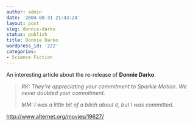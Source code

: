 ```yaml
---
author: admin
date: '2004-08-31 21:43:24'
layout: post
slug: donnie-darko
status: publish
title: Donnie Darko
wordpress_id: '222'
categories:
- Science Fiction
---
```

An interesting article about the re-release of <b>Donnie Darko</b>.<blockquote><em>RK: They're appreciating your commitment to Sparkle Motion. We never doubted your commitment.

MM: I was a little bit of a bitch about it, but I was committed.</em></blockquote><a href="http://www.alternet.org/movies/19627/">http://www.alternet.org/movies/19627/</a>
